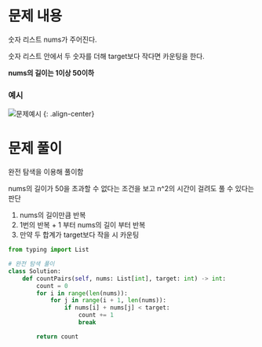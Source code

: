 # 문제 내용
숫자 리스트 nums가 주어진다.

숫자 리스트 안에서 두 숫자를 더해 target보다 작다면 카운팅을 한다.

**nums의 길이는 1이상 50이하**

### 예시
![문제예시](https://github.com/kimhyunso/sail-99_withPython/assets/87798982/6fbfd72d-5e95-4a96-a9aa-df2ba7656545)
{: .align-center}

# 문제 풀이
완전 탐색을 이용해 풀이함

nums의 길이가 50을 초과할 수 없다는 조건을 보고 n^2의 시간이 걸려도 풀 수 있다는 판단

1. nums의 길이만큼 반복
2. 1번의 반복 + 1 부터 nums의 길이 부터 반복
3. 만약 두 합계가 target보다 작을 시 카운팅

```python
from typing import List

# 완전 탐색 풀이
class Solution:
    def countPairs(self, nums: List[int], target: int) -> int:
        count = 0
        for i in range(len(nums)):
            for j in range(i + 1, len(nums)):
                if nums[i] + nums[j] < target:
                    count += 1
                    break

        return count
```








